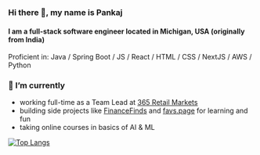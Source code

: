### Hi there 👋, my name is Pankaj
#### I am a full-stack software engineer located in Michigan, USA (originally from India)

Proficient in: Java / Spring Boot / JS / React / HTML / CSS / NextJS / AWS / Python

### 🔭 I’m currently
- working full-time as a Team Lead at [365 Retail Markets](https://365retailmarkets.com/)
- building side projects like [FinanceFinds](https://financefinds.pankaj.co) and [favs.page](https://favs.page) for learning and fun
- taking online courses in basics of AI & ML


[![Top Langs](https://github-readme-stats.vercel.app/api/top-langs/?username=pkjc)](https://github.com/anuraghazra/github-readme-stats)

